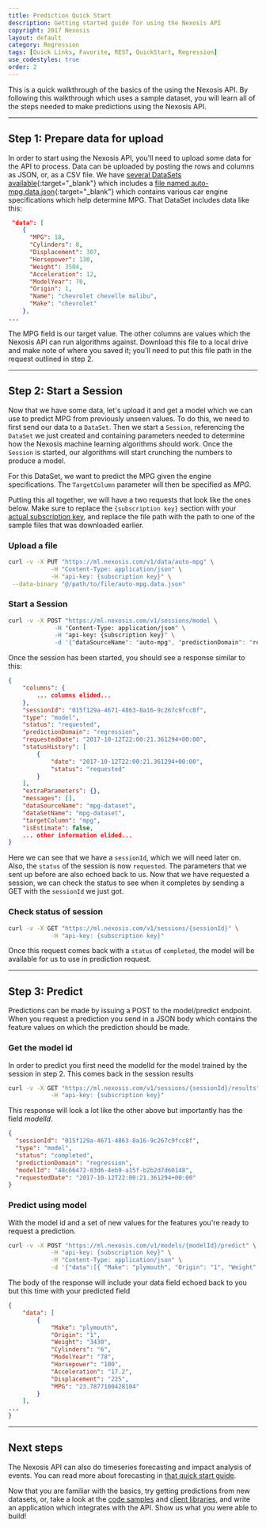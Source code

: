```yaml
---
title: Prediction Quick Start
description: Getting started guide for using the Nexosis API
copyright: 2017 Nexosis
layout: default 
category: Regression
tags: [Quick Links, Favorite, REST, QuickStart, Regression]
use_codestyles: true
order: 2
---
```


This is a quick walkthrough of the basics of the using the Nexosis API.  By following this walkthrough which uses a sample dataset, you will learn all of the steps needed to make predictions using the Nexosis API.

------

## Step 1: Prepare data for upload

In order to start using the Nexosis API, you'll need to upload some data for the API to process. Data can be uploaded by posting the rows and columns as JSON, or, as a CSV file.  We have [several DataSets available](https://github.com/Nexosis/sampledata){:target="_blank"} which includes a [file named auto-mpg.data.json](https://raw.githubusercontent.com/Nexosis/sampledata/master/auto-mpg.data.json){:target="_blank"} which contains various car engine specifications which help determine MPG.  That DataSet includes data like this:

``` json
 "data": [
    {
      "MPG": 18,
      "Cylinders": 8,
      "Displacement": 307,
      "Horsepower": 130,
      "Weight": 3504,
      "Acceleration": 12,
      "ModelYear": 70,
      "Origin": 1,
      "Name": "chevrolet chevelle malibu",
      "Make": "chevrolet"
    },
...
```

The MPG field is our target value.  The other columns are values which the Nexosis API can run algorithms against. Download this file to a local drive and make note of where you saved it; you'll need to put this file path in the request outlined in step 2.

------

## Step 2: Start a Session

Now that we have some data, let's upload it and get a model which we can use to predict MPG from previously unseen values.  To do this, we need to first send our data to a `DataSet`.  Then we start a `Session`, referencing the `DataSet` we just created and containing parameters needed to determine how the Nexosis machine learning algorithms should work.  Once the `Session` is started, our algorithms will start crunching the numbers to produce a model.

For this DataSet, we want to predict the MPG given the engine specifications.  The `TargetColumn` parameter will then be specified as *MPG*.

Putting this all together, we will have a two requests that look like the ones below.  Make sure to replace the `{subscription key}` section with your [actual subscription key](https://developers.nexosis.com/developer), and replace the file path with the path to one of the sample files that was downloaded earlier.

### Upload a file

``` bash
curl -v -X PUT "https://ml.nexosis.com/v1/data/auto-mpg" \
            -H "Content-Type: application/json" \
            -H "api-key: {subscription key}" \
 --data-binary "@/path/to/file/auto-mpg.data.json"
```

### Start a Session

``` bash
curl -v -X POST "https://ml.nexosis.com/v1/sessions/model \
             -H "Content-Type: application/json" \
             -H "api-key: {subscription key}" \
             -d '{"dataSourceName": "auto-mpg", "predictionDomain": "regression", "targetColumn": "mpg"}'
```

Once the session has been started, you should see a response similar to this:

``` JSON
{
    "columns": {
        ... columns elided...
    },
    "sessionId": "015f129a-4671-4863-8a16-9c267c9fcc8f",
    "type": "model",
    "status": "requested",
    "predictionDomain": "regression",
    "requestedDate": "2017-10-12T22:00:21.361294+00:00",
    "statusHistory": [
        {
            "date": "2017-10-12T22:00:21.361294+00:00",
            "status": "requested"
        }
    ],
    "extraParameters": {},
    "messages": [],
    "dataSourceName": "mpg-dataset",
    "dataSetName": "mpg-dataset",
    "targetColumn": "mpg",
    "isEstimate": false,
    ... other information elided...
}

```

Here we can see that we have a `sessionId`, which we will need later on.  Also, the `status` of the session is now `requested`.  The parameters that we sent up before are also echoed back to us.  Now that we have requested a session, we can check the status to see when it completes by sending a GET with the `sessionId` we just got.

### Check status of session

``` bash
curl -v -X GET "https://ml.nexosis.com/v1/sessions/{sessionId}" \
            -H "api-key: {subscription key}"
```

Once this request comes back with a `status` of `completed`, the model will be available for us to use in prediction request.

------

## Step 3: Predict

Predictions can be made by issuing a POST to the model/predict endpoint. When you request a prediction you send in a JSON body which contains the feature values on which the prediction should be made.

### Get the model id
In order to predict you first need the modelId for the model trained by the session in step 2. This comes back in the session results

``` bash
curl -v -X GET "https://ml.nexosis.com/v1/sessions/{sessionId}/results" \
            -H "api-key: {subscription key}"
```

This response will look a lot like the other above but importantly has the field *modelId*.

``` json
{
  "sessionId": "015f129a-4671-4863-8a16-9c267c9fcc8f",
  "type": "model",
  "status": "completed",
  "predictionDomain": "regression",
  "modelId": "48c66472-03d6-4eb9-a15f-b2b2d7d60148",
  "requestedDate": "2017-10-12T22:00:21.361294+00:00"
}
```

### Predict using model
With the model id and a set of new values for the features you're ready to request a prediction.

``` bash
curl -v -X POST "https://ml.nexosis.com/v1/models/{modelId}/predict" \
            -H "api-key: {subscription key}" \
            -H "Content-Type: application/json" \
            -d '{"data":[{ "Make": "plymouth", "Origin": "1", "Weight": "3430", "Cylinders": "6", "ModelYear": "78", "Horsepower": "100", "Acceleration": "17.2", "Displacement": "225"}] }'
```

The body of the response will include your data field echoed back to you but this time with your predicted field

``` json
{
    "data": [
        {
            "Make": "plymouth",
            "Origin": "1",
            "Weight": "3430",
            "Cylinders": "6",
            "ModelYear": "78",
            "Horsepower": "100",
            "Acceleration": "17.2",
            "Displacement": "225",
            "MPG": "23.7877100428104"
        }
    ],
...
}
```

------

## Next steps

The Nexosis API can also do timeseries forecasting and impact analysis of events.  You can read more about forecasting in [that quick start guide](http://docs.nexosis.com/guides/quickstartguideforecast).

Now that you are familiar with the basics, try getting predictions from new datasets, or, take a look at the [code samples](https://github.com/Nexosis?utf8=✓&q=samples) and [client libraries](/clients), and write an application which integrates with the API.  Show us what you were able to build!
